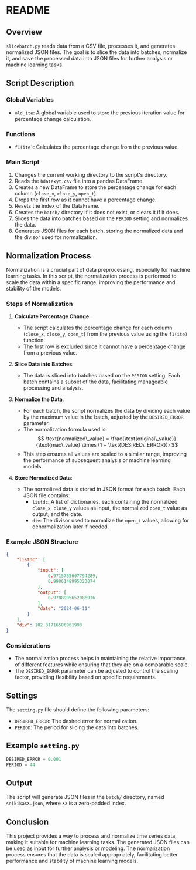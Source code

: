 # README

## Overview

`slicebatch.py` reads data from a CSV file, processes it, and generates normalized JSON files. The goal is to slice the data into batches, normalize it, and save the processed data into JSON files for further analysis or machine learning tasks.

## Script Description

### Global Variables

- `old_ite`: A global variable used to store the previous iteration value for percentage change calculation.

### Functions

- `f1(ite)`: Calculates the percentage change from the previous value.

### Main Script

1. Changes the current working directory to the script's directory.
2. Reads the `hdatexyt.csv` file into a pandas DataFrame.
3. Creates a new DataFrame to store the percentage change for each column (`close_x`, `close_y`, `open_t`).
4. Drops the first row as it cannot have a percentage change.
5. Resets the index of the DataFrame.
6. Creates the `batch/` directory if it does not exist, or clears it if it does.
7. Slices the data into batches based on the `PERIOD` setting and normalizes the data.
8. Generates JSON files for each batch, storing the normalized data and the divisor used for normalization.

## Normalization Process

Normalization is a crucial part of data preprocessing, especially for machine learning tasks. In this script, the normalization process is performed to scale the data within a specific range, improving the performance and stability of the models.

### Steps of Normalization

1. **Calculate Percentage Change**:
   - The script calculates the percentage change for each column (`close_x`, `close_y`, `open_t`) from the previous value using the `f1(ite)` function.
   - The first row is excluded since it cannot have a percentage change from a previous value.

2. **Slice Data into Batches**:
   - The data is sliced into batches based on the `PERIOD` setting. Each batch contains a subset of the data, facilitating manageable processing and analysis.

3. **Normalize the Data**:
   - For each batch, the script normalizes the data by dividing each value by the maximum value in the batch, adjusted by the `DESIRED_ERROR` parameter.
   - The normalization formula used is:
$$
\text{normalized\_value} = \frac{\text{original\_value}}{\text{max\_value} \times (1 + \text{DESIRED\_ERROR})}
$$
   - This step ensures all values are scaled to a similar range, improving the performance of subsequent analysis or machine learning models.

4. **Store Normalized Data**:
   - The normalized data is stored in JSON format for each batch. Each JSON file contains:
     - `listdc`: A list of dictionaries, each containing the normalized `close_x`, `close_y` values as input, the normalized `open_t` value as output, and the date.
     - `div`: The divisor used to normalize the `open_t` values, allowing for denormalization later if needed.

### Example JSON Structure

```json
{
    "listdc": [
        {
            "input": [
                0.9715755607794289,
                0.9906148995323074
            ],
            "output": [
                0.9708995652086916
            ],
            "date": "2024-06-11"
        }
    ],
    "div": 102.31716586961993
}
```

### Considerations

- The normalization process helps in maintaining the relative importance of different features while ensuring that they are on a comparable scale.
- The `DESIRED_ERROR` parameter can be adjusted to control the scaling factor, providing flexibility based on specific requirements.

## Settings

The `setting.py` file should define the following parameters:

- `DESIRED_ERROR`: The desired error for normalization.
- `PERIOD`: The period for slicing the data into batches.

## Example `setting.py`

```python
DESIRED_ERROR = 0.001
PERIOD = 44
```

## Output

The script will generate JSON files in the `batch/` directory, named `seikikaXX.json`, where `XX` is a zero-padded index.

## Conclusion

This project provides a way to process and normalize time series data, making it suitable for machine learning tasks. The generated JSON files can be used as input for further analysis or modeling. The normalization process ensures that the data is scaled appropriately, facilitating better performance and stability of machine learning models.